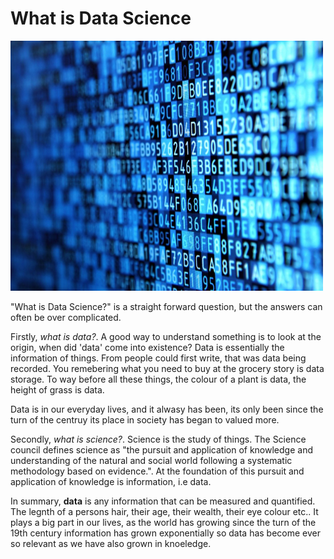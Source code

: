 # **What is Data Science**

<img src="images/data.jpg" width="500" height="400"/>

"What is Data Science?" is a straight forward question, but the answers can often be over complicated. 

Firstly, *what is data?*. A good way to understand something is to look at the origin, when did 'data' come into existence? 
Data is essentially the information of things. From people could first write, that was data being recorded. You remebering what you need to buy at the grocery story is data storage. 
To way before all these things, the colour of a plant is data, the height of grass is data. 

Data is in our everyday lives, and it alwasy has been, its only been since the turn of the centruy its place in society has began to valued more. 

Secondly, *what is science?*. Science is the study of things. The Science council defines science as "the pursuit and application of knowledge and understanding of the natural and social world following a systematic methodology based on evidence.". At the foundation of this pursuit and application of knowledge is information, i.e data. 


In summary, **data** is any information that can be measured and quantified. The legnth of a persons hair, their age, their wealth, their eye colour etc.. 
It plays a big part in our lives, as the world has growing since the turn of the 19th century information has grown exponentially so data has become ever so relevant as we have also grown in knoeledge. 
